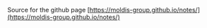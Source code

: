 Source for the github page [https://moldis-group.github.io/notes/](https://moldis-group.github.io/notes/)
